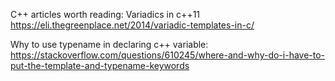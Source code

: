 C++ articles worth reading:
Variadics in c++11
https://eli.thegreenplace.net/2014/variadic-templates-in-c/

Why to use typename in declaring c++ variable:
https://stackoverflow.com/questions/610245/where-and-why-do-i-have-to-put-the-template-and-typename-keywords
